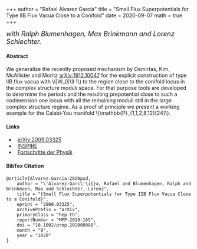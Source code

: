 +++
author = "Rafael Álvarez García"
title = "Small Flux Superpotentials for Type IIB Flux Vacua Close to a Conifold"
date = 2020-09-07
math = true
+++

 <font size="4"> *with Ralph Blumenhagen, Max Brinkmann and Lorenz Schlechter.* </font>

#### Abstract

We generalize the recently proposed mechanism by Demirtas, Kim, McAllister and Moritz [arXiv:1912.10047](https://arxiv.org/abs/1912.10047) for the explicit construction of type IIB flux vacua with \\(|W_0|\ll 1\\) to the region close to the conifold locus in the complex structure moduli space. For that purpose tools are developed to determine the periods and the resulting prepotential close to such a codimension one locus with all the remaining moduli still in the large complex structure regime. As a proof of principle we present a working example for the Calabi-Yau manifold \\(\mathbb{P}_{1,1,2,8,12}[24]\\).

<!--more-->

#### Links

<ul class="fa-ul">
  <li style="padding-left:.5em"><span class="fa-li"><i class="ai ai-arxiv ai-2x"></i></span><a href="https://arxiv.org/abs/2009.03325">arXiv:2009.03325</a>
  <li style="padding-left:.5em"><span class="fa-li"><i class="ai ai-inspire ai-2x"></i></span><a href="https://inspirehep.net/literature/1815635">INSPIRE</a>
  <li style="padding-left:.5em"><span class="fa-li"><i class="fas fa-book-open fa-lg"></i></span><a href="https://onlinelibrary.wiley.com/doi/10.1002/prop.202000088">Fortschritte der Physik</a>
</li>
</ul>

#### BibTex Citation

```
@article{Alvarez-Garcia:2020pxd,
    author = "\'Alvarez-Garc\'\i{}a, Rafael and Blumenhagen, Ralph and Brinkmann, Max and Schlechter, Lorenz",
    title = "{Small Flux Superpotentials for Type IIB Flux Vacua Close to a Conifold}",
    eprint = "2009.03325",
    archivePrefix = "arXiv",
    primaryClass = "hep-th",
    reportNumber = "MPP-2020-165",
    doi = "10.1002/prop.202000088",
    month = "9",
    year = "2020"
}

```
